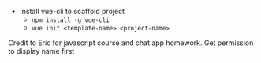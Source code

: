 * Install vue-cli to scaffold project
  * `npm install -g vue-cli`
  * `vue init <template-name> <project-name>`

Credit to Eric for javascript course and chat app homework. Get permission to display name first